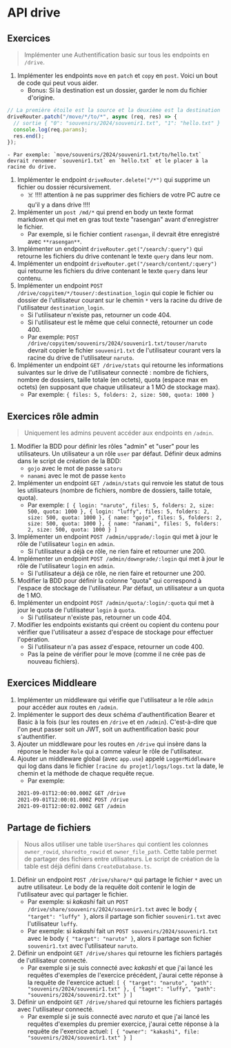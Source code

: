# API drive

## Exercices

> Implémenter une Authentification basic sur tous les endpoints en `/drive`.

1. Implémenter les endpoints `move` en `patch` et `copy` en `post`. Voici un bout de code qui peut vous aider.
    - Bonus: Si la destination est un dossier, garder le nom du fichier d'origine.
```ts
// La première étoile est la source et la deuxième est la destination
driveRouter.patch("/move/*/to/*", async (req, res) => {
  // sortie { "0": "souvenirs/2024/souvenir1.txt", "1": "hello.txt" }
  console.log(req.params);
  res.end();
});
```
    - Par exemple: `move/souvenirs/2024/souvenir1.txt/to/hello.txt` devrait renommer `souvenir1.txt` en `hello.txt` et le placer à la racine du drive.
1. Implémenter le endpoint `driveRouter.delete("/*")` qui supprime un fichier ou dossier récursivement.
    - ☠️ !!!! attention à ne pas supprimer des fichiers de votre PC autre ce qu'il y a dans drive !!!!
1. Implémenter un `post /md/*` qui prend en body un texte format markdown et qui met en gras tout texte "rasengan" avant d'enregistrer le fichier.
    - Par exemple, si le fichier contient `rasengan`, il devrait être enregistré avec `**rasengan**`.
1. Implémenter un endpoint `driveRouter.get("/search/:query")` qui retourne les fichiers du drive contenant le texte `query` dans leur nom.
1. Implémenter un endpoint `driveRouter.get("/search/content/:query")` qui retourne les fichiers du drive contenant le texte `query` dans leur contenu.
1. Implémenter un endpoint `POST /drive/copyitem/*/touser/:destination_login` qui copie le fichier ou dossier de l'utilisateur courant sur le chemin `*` vers la racine du drive de l'utilisateur `destination_login`.
    - Si l'utilisateur n'existe pas, retourner un code 404.
    - Si l'utilisateur est le même que celui connecté, retourner un code 400.
    - Par exemple: `POST /drive/copyitem/souvenirs/2024/souvenir1.txt/touser/naruto` devrait copier le fichier `souvenir1.txt` de l'utilisateur courant vers la racine du drive de l'utilisateur `naruto`.
1. Implémenter un endpoint `GET /drive/stats` qui retourne les informations suivantes sur le drive de l'utilisateur connecté : nombre de fichiers, nombre de dossiers, taille totale (en octets), quota (espace max en octets) (en supposant que chaque utilisateur a 1 MO de stockage max).
    - Par exemple: `{ files: 5, folders: 2, size: 500, quota: 1000 }` 

## Exercices rôle admin

> Uniquement les admins peuvent accéder aux endpoints en `/admin`.

1. Modifier la BDD pour définir les rôles "admin" et "user" pour les utilisateurs. Un utilisateur a un rôle `user` par défaut. Définir deux admins dans le script de création de la BDD:
    - `gojo` avec le mot de passe `satoru`
    - `nanami` avec le mot de passe `kento`
1. Implémenter un endpoint `GET /admin/stats` qui renvoie les statut de tous les utilisateurs (nombre de fichiers, nombre de dossiers, taille totale, quota).
    - Par exemple: `[ { login: "naruto", files: 5, folders: 2, size: 500, quota: 1000 }, { login: "luffy", files: 5, folders: 2, size: 500, quota: 1000 }, { name: "gojo", files: 5, folders: 2, size: 500, quota: 1000 }, { name: "nanami", files: 5, folders: 2, size: 500, quota: 1000 } ]`
1. Implémenter un endpoint `POST /admin/upgrade/:login` qui met à jour le rôle de l'utilisateur `login` en `admin`.
    - Si l'utilisateur a déjà ce rôle, ne rien faire et retourner une 200.
1. Implémenter un endpoint `POST /admin/downgrade/:login` qui met à jour le rôle de l'utilisateur `login` en `admin`.
    - Si l'utilisateur a déjà ce rôle, ne rien faire et retourner une 200.
1. Modifier la BDD pour définir la colonne "quota" qui correspond à l'espace de stockage de l'utilisateur. Par défaut, un utilisateur a un quota de 1 MO.
1. Implémenter un endpoint `POST /admin/quota/:login/:quota` qui met à jour le quota de l'utilisateur `login` à `quota`.
    - Si l'utilisateur n'existe pas, retourner un code 404.
1. Modifier les endpoints existants qui créent ou copient du contenu pour vérifier que l'utilisateur a assez d'espace de stockage pour effectuer l'opération.
    - Si l'utilisateur n'a pas assez d'espace, retourner un code 400.
    - Pas la peine de vérifier pour le move (comme il ne crée pas de nouveau fichiers).

## Exercices Middleare

1. Implémenter un middleware qui vérifie que l'utilisateur a le rôle `admin` pour accéder aux routes en `/admin`.
1. Implémenter le support des deux schéma d'authentification Bearer et Basic à la fois (sur les routes en `/drive` et en `/admin`). C'est-à-dire que l'on peut passer soit un JWT, soit un authentification basic pour s'authentifier.
1. Ajouter un middleware pour les routes en `/drive` qui insère dans la réponse le header `Role` qui a comme valeur le rôle de l'utilisateur.
1. Ajouter un middleware global (avec `app.use`) appelé `LoggerMiddleware` qui log dans dans le fichier `[racine du projet]/logs/logs.txt` la date, le chemin et la méthode de chaque requête reçue.
    - Par exemple: 
    ```txt
    2021-09-01T12:00:00.000Z GET /drive
    2021-09-01T12:00:01.000Z POST /drive
    2021-09-01T12:00:02.000Z GET /admin
    ```

## Partage de fichiers

> Nous allos utiliser une table `UserShares` qui contient les colonnes `owner_rowid`, `sharedto_rowid` et `owner_file_path`. Cette table permet de partager des fichiers entre utilisateurs. Le script de création de la table est déjà défini dans `CreateDatabase.ts`.

1. Définir un endpoint `POST /drive/share/*` qui partage le fichier `*` avec un autre utilisateur. Le body de la requête doit contenir le login de l'utilisateur avec qui partager le fichier.
    - Par exemple: si *kakashi* fait un `POST /drive/share/souvenirs/2024/souvenir1.txt` avec le body `{ "target": "luffy" }`, alors il partage son fichier `souvenir1.txt` avec l'utilisateur `luffy`.
    - Par exemple: si *kakashi* fait un `POST souvenirs/2024/souvenir1.txt` avec le body `{ "target": "naruto" }`, alors il partage son fichier `souvenir1.txt` avec l'utilisateur `naruto`.
1. Définir un endpoint `GET /drive/shares` qui retourne les fichiers partagés de l'utilisateur connecté.
    - Par exemple si je suis connecté avec *kakashi* et que j'ai lancé les requêtes d'exemples de l'exercice précédent, j'aurai cette réponse à la requête de l'exercice actuel: `[ { "target": "naruto", "path": "souvenirs/2024/souvenir1.txt" }, { "taget": "luffy", "path": "souvenirs/2024/souvenir2.txt" } ]`
1. Définir un endpoint `GET /drive/shared` qui retourne les fichiers partagés avec l'utilisateur connecté.
    - Par exemple si je suis connecté avec *naruto* et que j'ai lancé les requêtes d'exemples du premier exercice, j'aurai cette réponse à la requête de l'exercice actuel: `[ { "owner": "kakashi", file: "souvenirs/2024/souvenir1.txt" } ]`